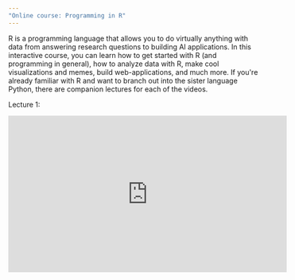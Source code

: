 ```yaml
---
"Online course: Programming in R"
---
```


R is a programming language that allows you to do virtually anything with data from answering research questions to building AI applications. In this interactive course, you can learn how to get started with R (and programming in general), how to analyze data with R, make cool visualizations and memes, build web-applications, and much more. If you're already familiar with R and want to branch out into the sister language Python, there are companion lectures for each of the videos.

Lecture 1:
<iframe width="560" height="315" src="https://www.youtube.com/embed/eYrlgL5P5Ro" frameborder="0" allow="autoplay; encrypted-media" allowfullscreen></iframe>
